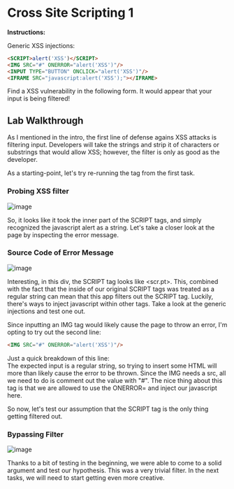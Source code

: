 # Cross Site Scripting 1

**Instructions:**

Generic XSS injections:
```HTML
<SCRIPT>alert('XSS')</SCRIPT>
<IMG SRC="#" ONERROR="alert('XSS')"/>
<INPUT TYPE="BUTTON" ONCLICK="alert('XSS')"/>
<IFRAME SRC="javascript:alert('XSS');"></IFRAME>
```

Find a XSS vulnerability in the following form. It would appear that your input is being filtered!

## Lab Walkthrough

As I mentioned in the intro, the first line of defense agains XSS attacks is filtering input. Developers will take the strings and strip it of characters or substrings that would allow XSS; however, the filter is only as good as the developer.

As a starting-point, let's try re-running the tag from the first task.

### Probing XSS filter
![image](https://user-images.githubusercontent.com/66766340/146686641-643eb62a-f45e-49a3-adaf-2e3b0d8e39e3.png)

So, it looks like it took the inner part of the SCRIPT tags, and simply recognized the javascript alert as a string. Let's take a closer look at the page by inspecting the error message.

### Source Code of Error Message
![image](https://user-images.githubusercontent.com/66766340/146686775-16897b2f-f25c-43cb-b07a-bdd921c5acd5.png)

Interesting, in this div, the SCRIPT tag looks like <scr.pt>. This, combined with the fact that the inside of our original SCRIPT tags was treated as a regular string can mean that this app filters out the SCRIPT tag. Luckily, there's ways to inject javascript within other tags. Take a look at the generic injections and test one out.

Since inputting an IMG tag would likely cause the page to throw an error, I'm opting to try out the second line:
``` HTML
<IMG SRC="#" ONERROR="alert('XSS')"/>
```

Just a quick breakdown of this line: \
The expected input is a regular string, so trying to insert some HTML will more than likely cause the error to be thrown. Since the IMG needs a src, all we need to do is comment out the value with "#". The nice thing about this tag is that we are allowed to use the ONERROR= and inject our javascript here.

So now, let's test our assumption that the SCRIPT tag is the only thing getting filtered out.

### Bypassing Filter
![image](https://user-images.githubusercontent.com/66766340/146686997-6c6cf136-77dc-4f2b-8f65-b7e49921e06b.png)

Thanks to a bit of testing in the beginning, we were able to come to a solid argument and test our hypothesis. This was a very trivial filter. In the next tasks, we will need to start getting even more creative.
